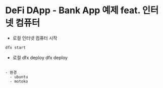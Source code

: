 # DeFi DApp - Bank App 예제 feat. 인터넷 컴퓨터

- 로컬 인터넷 컴퓨터 시작
```
dfx start
```

- 로컬 dfx deploy
dfx deploy
```

- 환경
  - ubuntu
  - motoko